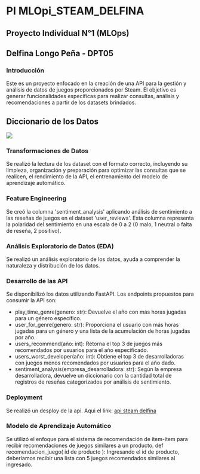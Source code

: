 # **PI MLOpi_STEAM_DELFINA**

## **Proyecto Individual N°1 (MLOps)**  
## Delfina Longo Peña - DPT05

### Introducción
Este es un proyecto enfocado en la creación de una API para la gestión y análisis de datos de juegos proporcionados por Steam. El objetivo es generar funcionalidades específicas para realizar consultas, análisis y recomendaciones a partir de los datasets brindados.

## Diccionario de los Datos

<img src="./images/Diccionario.jpg"></p>

### Transformaciones de Datos
Se realizó la lectura de los dataset con el formato correcto, incluyendo su limpieza, organización y preparación para optimizar las  consultas que se realicen, el rendimiento de la API, el entrenamiento del modelo de aprendizaje automático.

### Feature Engineering
Se creó la columna 'sentiment_analysis' aplicando análisis de sentimiento a las reseñas de juegos en el dataset 'user_reviews'. Esta columna representa la polaridad del sentimiento en una escala de 0 a 2 (0 malo, 1 neutral o falta de reseña, 2 positivo).

### Análisis Exploratorio de Datos (EDA)
Se realizó un análisis exploratorio de los datos, ayuda a comprender la naturaleza y distribución de los datos.

### Desarrollo de las API
Se disponibilizó los datos utilizando FastAPI. Los endpoints propuestos para consumir la API son:

- play_time_genre(genero: str): Devuelve el año con más horas jugadas para un género específico.
- user_for_genre(genero: str): Proporciona el usuario con más horas jugadas para un género y una lista de la acumulación de horas jugadas por año.
- users_recommend(año: int): Retorna el top 3 de juegos más recomendados por usuarios para el año especificado.
- users_worst_developer(año: int): Obtiene el top 3 de desarrolladoras con juegos menos recomendados por usuarios para el año dado.
- sentiment_analysis(empresa_desarrolladora: str): Según la empresa desarrolladora, devuelve un diccionario con la cantidad total de registros de reseñas categorizados por análisis de sentimiento.

### Deployment
Se realizó un desploy de la api. Aqui el link: [api steam delfina](https://apisteamdelfina.onrender.com/docs)

### Modelo de Aprendizaje Automático
Se utilizó el enfoque para el sistema de recomendación de ítem-ítem para recibir recomendaciones de juegos similares a un producto.
def recomendacion_juego( id de producto ): Ingresando el id de producto, deberíamos recibir una lista con 5 juegos recomendados similares al ingresado.
